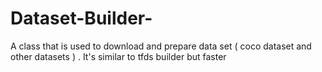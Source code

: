 # Dataset-Builder-
A class that is used to download and prepare data set ( coco dataset and other datasets ) . It's similar to tfds builder but faster
